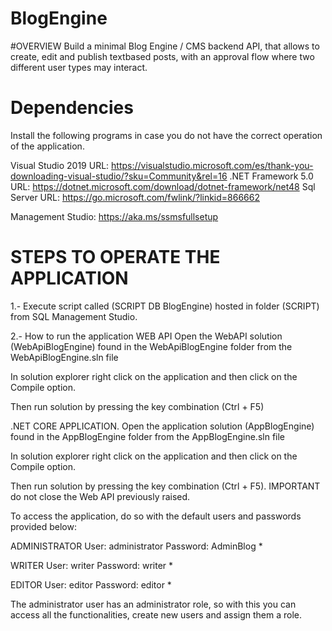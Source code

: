 # BlogEngine

#OVERVIEW
Build a minimal Blog Engine / CMS backend API, that allows to create, edit and publish textbased
posts, with an approval flow where two different user types may interact.

# Dependencies
Install the following programs in case you do not have the correct operation of the application.

Visual Studio 2019 URL: https://visualstudio.microsoft.com/es/thank-you-downloading-visual-studio/?sku=Community&rel=16
.NET Framework 5.0 URL: https://dotnet.microsoft.com/download/dotnet-framework/net48
Sql Server URL: https://go.microsoft.com/fwlink/?linkid=866662

Management Studio: https://aka.ms/ssmsfullsetup

# STEPS TO OPERATE THE APPLICATION
1.- Execute script called (SCRIPT DB BlogEngine) hosted in folder (SCRIPT) from SQL Management Studio.

2.- How to run the application
WEB API
Open the WebAPI solution (WebApiBlogEngine) found in the WebApiBlogEngine folder from the WebApiBlogEngine.sln file

In solution explorer right click on the application and then click on the Compile option.

Then run solution by pressing the key combination (Ctrl + F5)

.NET CORE APPLICATION.
Open the application solution (AppBlogEngine) found in the AppBlogEngine folder from the AppBlogEngine.sln file

In solution explorer right click on the application and then click on the Compile option.

Then run solution by pressing the key combination (Ctrl + F5). IMPORTANT do not close the Web API previously raised.


To access the application, do so with the default users and passwords provided below:

ADMINISTRATOR
User: administrator
Password: AdminBlog *

WRITER
User: writer
Password: writer *

EDITOR
User: editor
Password: editor *

The administrator user has an administrator role, so with this you can access all the functionalities, create new users and assign them a role.
